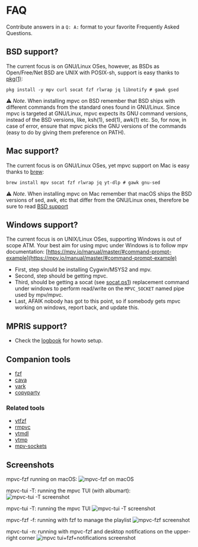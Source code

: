# FAQ

Contribute answers in a `Q: A:` format to your favorite Frequently Asked Questions.

## BSD support?

The current focus is on GNU/Linux OSes, however, as BSDs as Open/Free/Net BSD are UNIX with POSIX-sh, support is easy thanks to [pkg(1)](https://man.freebsd.org/cgi/man.cgi?pkg):


    pkg install -y mpv curl socat fzf rlwrap jq libnotify # gawk gsed

⚠️ *Note*. When installing mpvc on BSD remember that BSD ships with different commands from the standard ones found in GNU/Linux. Since mpvc is targeted at GNU/Linux, mpvc expects its GNU command versions, instead of the BSD versions, like, ksh(1), sed(1), awk(1) etc. So, for now, in case of error, ensure that mpvc picks the GNU versions of the commands (easy to do by giving them preference on PATH).

## Mac support?

The current focus is on GNU/Linux OSes, yet mpvc support on Mac is easy thanks to [brew](https://brew.sh/):

    brew install mpv socat fzf rlwrap jq yt-dlp # gawk gnu-sed

⚠️ *Note*. When installing mpvc on Mac remember that macOS ships the BSD versions of sed, awk, etc that differ from the GNU/Linux ones, therefore be sure to read [BSD support](#bsd-support)

## Windows support?

The current focus is on UNIX/Linux OSes, supporting Windows is out of scope ATM.
Your best aim for using mpvc under Windows is to follow mpv documentation: [https://mpv.io/manual/master/#command-prompt-example](https://mpv.io/manual/master/#command-prompt-example)
- First, step should be installing Cygwin/MSYS2 and mpv.
- Second, step should be getting mpvc.
- Third, should be getting a socat (see [socat.ps1](https://github.com/gmt4/mpvc/blob/master/extras/win32/socat.ps1)) replacement command under windows to perform read/write on the `MPVC_SOCKET` named pipe used by mpv/mpvc.
- Last, AFAIK nobody has got to this point, so if somebody gets mpvc working on windows, report back, and update this. 

## MPRIS support?

* Check the [logbook](https://gmt4.github.io/mpvc/logbook.html#logbook-20240214) for howto setup.


## Companion tools

* [fzf](https://github.com/junegunn/fzf)
* [cava](https://github.com/karlstav/cava)
* [yark](https://github.com/Owez/yark)
* [copyparty](https://github.com/9001/copyparty)

### Related tools

* [ytfzf](https://github.com/pystardust/ytfzf)
* [rmpvc](https://github.com/mierak/rmpc)
* [ytmdl](https://github.com/deepjyoti30/ytmdl)
* [ytmp](https://github.com/unclereeemus/ytmp)
* [mpv-sockets](https://github.com/seanbreckenridge/mpv-sockets)

## Screenshots

mpvc-fzf running on macOS:
![mpvc-fzf on macOS](../../../blob/master/docs/assets/mpvc-fzf-mac.jpg)

mpvc-tui -T: running the mpvc TUI (with albumart):
![mpvc-tui -T screenshot](../../../blob/master/docs/assets/mpvc-tui-new.png)

mpvc-tui -T: running the mpvc TUI
![mpvc-tui -T screenshot](../../../blob/master/docs/assets/mpvc-tui.png)

mpvc-fzf -f: running with fzf to manage the playlist
![mpvc-fzf screenshot](../../../blob/master/docs/assets/mpvc-tui-arch.png)

mpvc-tui -n: running with mpvc-fzf and desktop notifications on the upper-right corner
![mpvc tui+fzf+notifications screenshot](../../../blob/master/docs/assets/mpvc-tui-fzf.png)
